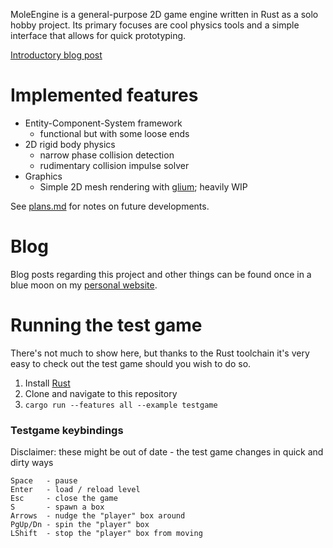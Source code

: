 MoleEngine is a general-purpose 2D game engine written in Rust as a solo hobby project.
Its primary focuses are cool physics tools and a simple interface that allows for quick prototyping.

[Introductory blog post](https://moletrooper.github.io/blog/2018/09/moleengine-part-0-introduction/)

# Implemented features

* Entity-Component-System framework
    * functional but with some loose ends
* 2D rigid body physics
    * narrow phase collision detection
    * rudimentary collision impulse solver
* Graphics
    * Simple 2D mesh rendering with [glium](https://github.com/glium/glium); heavily WIP

See [plans.md](./plans.md) for notes on future developments.

# Blog

Blog posts regarding this project and other things can be found
once in a blue moon on my [personal website](https://moletrooper.github.io/blog/).

# Running the test game

There's not much to show here, but thanks to the Rust toolchain it's very easy to
check out the test game should you wish to do so.

1. Install [Rust](https://www.rust-lang.org/learn/get-started)
2. Clone and navigate to this repository
3. `cargo run --features all --example testgame`

### Testgame keybindings

Disclaimer: these might be out of date - the test game changes in quick and dirty ways

```
Space   - pause
Enter   - load / reload level
Esc     - close the game
S       - spawn a box
Arrows  - nudge the "player" box around
PgUp/Dn - spin the "player" box
LShift  - stop the "player" box from moving
```
